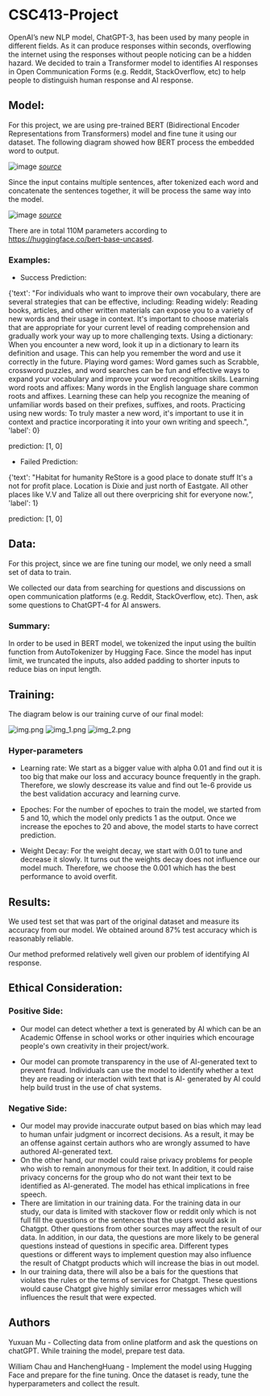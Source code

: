 # CSC413-Project

OpenAI’s new NLP model, ChatGPT-3, has been used by many people in different fields. As it can produce responses within seconds, overflowing the internet using the responses without people noticing can be a hidden hazard. We decided to train a Transformer model to identifies AI responses in Open Communication Forms (e.g. Reddit, StackOverflow, etc) to help people to distinguish human response and AI response.

## Model:

For this project, we are using pre-trained BERT (Bidirectional Encoder Representations from Transformers) model and fine tune it using our dataset.
The following diagram showed how BERT process the embedded word to output.

![image](https://user-images.githubusercontent.com/55767924/232256506-2d9fb234-d826-4da2-a1b1-f3cc22014895.png)
*[source](https://arxiv.org/abs/1810.04805v1)*

Since the input contains multiple sentences, after tokenized each word and concatenate the sentences together, it will be process the same way into the model.

![image](https://user-images.githubusercontent.com/55767924/232256586-6d069de1-8673-41e4-9949-f7308f799a60.png)
*[source](https://arxiv.org/abs/1810.04805v1)*

There are in total 110M parameters according to https://huggingface.co/bert-base-uncased.

### Examples:



 - Success Prediction: 

{'text': "For individuals who want to improve their own vocabulary, there are several strategies that can be effective, including: Reading widely: Reading books, articles, and other written materials can expose you to a variety of new words and their usage in context. It's important to choose materials that are appropriate for your current level of reading comprehension and gradually work your way up to more challenging texts. Using a dictionary: When you encounter a new word, look it up in a dictionary to learn its definition and usage. This can help you remember the word and use it correctly in the future. Playing word games: Word games such as Scrabble, crossword puzzles, and word searches can be fun and effective ways to expand your vocabulary and improve your word recognition skills. Learning word roots and affixes: Many words in the English language share common roots and affixes. Learning these can help you recognize the meaning of unfamiliar words based on their prefixes, suffixes, and roots. Practicing using new words: To truly master a new word, it's important to use it in context and practice incorporating it into your own writing and speech.", 'label': 0} 

prediction: [1, 0]

 - Failed Prediction: 

{'text': "Habitat for humanity ReStore is a good place to donate stuff It's a not for profit place. Location is Dixie and just north of Eastgate. All other places like V.V and Talize all out there overpricing shit for everyone now.", 'label': 1}

prediction: [1, 0]

## Data:

For this project, since we are fine tuning our model, we only need a small set of data to train.

We collected our data from searching for questions and discussions on open communication platforms (e.g. Reddit, StackOverflow, etc). Then, ask some questions to ChatGPT-4 for AI answers.

### Summary:

In order to be used in BERT model, we tokenized the input using the builtin function from AutoTokenizer by Hugging Face. Since the model has input limit, we truncated the inputs, also added padding to shorter inputs to reduce bias on input length.


## Training:

The diagram below is our training curve of our final model:

![img.png](img.png)
![img_1.png](img_1.png)
![img_2.png](img_2.png)


### Hyper-parameters

- Learning rate: 
We start as a bigger value with alpha 0.01 and find out it is too big that make our loss and accuracy bounce frequently in the graph. Therefore, we slowly descrease its value and find out 1e-6 provide us the best validation accuracy and learning curve.

- Epoches:
For the number of epoches to train the model, we started from 5 and 10, which the model only predicts 1 as the output. Once we increase the epoches to 20 and above, the model starts to have correct prediction.

- Weight Decay:
For the weight decay, we start with 0.01 to tune and decrease it slowly. It turns out the weights decay does not influence our model much. Therefore, we choose the 0.001 which has the best performance to avoid overfit. 

## Results:

We used test set that was part of the original dataset and measure its accuracy from our model.
We obtained around 87% test accuracy which is reasonably reliable.

Our method preformed relatively well given our problem of identifying AI response. 


## Ethical Consideration:

### Positive Side:

- Our model can detect whether a text is generated by AI which can be an Academic Offense in school works or other inquiries which encourage people's own creativity in their project/work.  

- Our model can promote transparency in the use of AI-generated text to prevent fraud. Individuals can use the model to identify whether a text they are reading or interaction with text that is AI- generated by AI could help build trust in the use of chat systems. 

### Negative Side: 

- Our model may provide inaccurate output based on bias which may lead to human unfair judgment or incorrect decisions. As a result, it may be an offense against certain authors who are wrongly assumed to have authored AI-generated text. 
- On the other hand, our model could raise privacy problems for people who wish to remain anonymous for their text. In addition, it could raise privacy concerns for the group who do not want their text to be identified as AI-generated. The model has ethical implications in free speech. 
- There are limitation in our training data. For the training data in our study, our data is limited with stackover flow or reddit only which is not full fill the questions or the sentences that the users would ask in Chatgpt. Other questions from other sources may affect the result of our data. In addition, in our data, the questions are more likely to be general questions instead of questions in specific area. Different types questions or different ways to implement question may also influence the result of Chatgpt products which will increase the bias in out model. 
- In our training data, there will also be a bais for the questions that violates the rules or the terms of services for Chatgpt. These questions would cause Chatgpt give highly similar error messages which will influences the result that were expected. 

## Authors

Yuxuan Mu - Collecting data from online platform and ask the questions on chatGPT. While training the model, prepare test data.

William Chau and HanchengHuang - Implement the model using Hugging Face and prepare for the fine tuning. Once the dataset is ready, tune the hyperparameters and collect the result.
